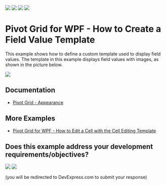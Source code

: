 <!-- default badges list -->
![](https://img.shields.io/endpoint?url=https://codecentral.devexpress.com/api/v1/VersionRange/128578528/21.1.5%2B)
[![](https://img.shields.io/badge/Open_in_DevExpress_Support_Center-FF7200?style=flat-square&logo=DevExpress&logoColor=white)](https://supportcenter.devexpress.com/ticket/details/E2191)
[![](https://img.shields.io/badge/📖_How_to_use_DevExpress_Examples-e9f6fc?style=flat-square)](https://docs.devexpress.com/GeneralInformation/403183)
[![](https://img.shields.io/badge/💬_Leave_Feedback-feecdd?style=flat-square)](#does-this-example-address-your-development-requirementsobjectives)
<!-- default badges end -->
# Pivot Grid for WPF - How to Create a Field Value Template

This example shows how to define a custom template used to display field values. The template in this example displays field values with images, as shown in the picture below.

![](./images/CreateFieldValueTemplate.png)

## Documentation

- [Pivot Grid - Appearance](https://docs.devexpress.com/WPF/8399/controls-and-libraries/pivot-grid/appearance)

## More Examples

- [Pivot Grid for WPF - How to Edit a Cell with the Cell Editing Template](https://github.com/DevExpress-Examples/how-to-define-a-custom-cell-template-that-allows-performing-data-editing-t410760)
<!-- feedback -->
## Does this example address your development requirements/objectives?

[<img src="https://www.devexpress.com/support/examples/i/yes-button.svg"/>](https://www.devexpress.com/support/examples/survey.xml?utm_source=github&utm_campaign=wpf-pivot-grid-create-field-value-template&~~~was_helpful=yes) [<img src="https://www.devexpress.com/support/examples/i/no-button.svg"/>](https://www.devexpress.com/support/examples/survey.xml?utm_source=github&utm_campaign=wpf-pivot-grid-create-field-value-template&~~~was_helpful=no)

(you will be redirected to DevExpress.com to submit your response)
<!-- feedback end -->

